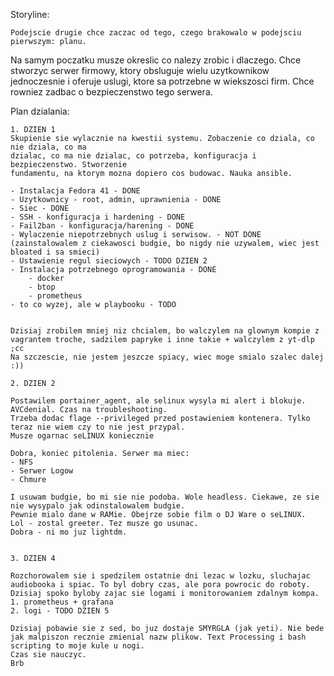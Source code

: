 Storyline:

	Podejscie drugie chce zaczac od tego, czego brakowalo w podejsciu pierwszym: planu.
Na samym poczatku musze okreslic co nalezy zrobic i dlaczego. Chce stworzyc serwer firmowy,
ktory obsluguje wielu uzytkownikow jednoczesnie i oferuje uslugi, ktore sa potrzebne w wiekszosci firm.
Chce rowniez zadbac o bezpieczenstwo tego serwera.

Plan dzialania:

	1. DZIEN 1
	Skupienie sie wylacznie na kwestii systemu. Zobaczenie co dziala, co nie dziala, co ma 
	dzialac, co ma nie dzialac, co potrzeba, konfiguracja i bezpieczenstwo. Stworzenie
	fundamentu, na ktorym mozna dopiero cos budowac. Nauka ansible.
	
	- Instalacja Fedora 41 - DONE
	- Uzytkownicy - root, admin, uprawnienia - DONE
	- Siec - DONE
	- SSH - konfiguracja i hardening - DONE
	- Fail2ban - konfiguracja/harening - DONE
	- Wylaczenie niepotrzebnych uslug i serwisow. - NOT DONE (zainstalowalem z ciekawosci budgie, bo nigdy nie uzywalem, wiec jest bloated i sa smieci)
	- Ustawienie regul sieciowych - TODO DZIEN 2
	- Instalacja potrzebnego oprogramowania - DONE
		- docker
		- btop
		- prometheus
	- to co wyzej, ale w playbooku - TODO


	Dzisiaj zrobilem mniej niz chcialem, bo walczylem na glownym kompie z vagrantem troche, sadzilem papryke i inne takie + walczylem z yt-dlp ;cc
	Na szczescie, nie jestem jeszcze spiacy, wiec moge smialo szalec dalej :))

	2. DZIEN 2

	Postawilem portainer_agent, ale selinux wysyla mi alert i blokuje. AVCdenial. Czas na troubleshooting.
	Trzeba dodac flage --privileged przed postawieniem kontenera. Tylko teraz nie wiem czy to nie jest przypal.
	Musze ogarnac seLINUX koniecznie

	Dobra, koniec pitolenia. Serwer ma miec:
	- NFS
	- Serwer Logow
	- Chmure

	I usuwam budgie, bo mi sie nie podoba. Wole headless. Ciekawe, ze sie nie wysypalo jak odinstalowalem budgie.
	Pewnie mialo dane w RAMie. Obejrze sobie film o DJ Ware o seLINUX.
	Lol - zostal greeter. Tez musze go usunac. 
	Dobra - ni mo juz lightdm.


	3. DZIEN 4

	Rozchorowalem sie i spedzilem ostatnie dni lezac w lozku, sluchajac audiobooka i spiac. To byl dobry czas, ale pora powrocic do roboty.
	Dzisiaj spoko byloby zajac sie logami i monitorowaniem zdalnym kompa.
	1. prometheus + grafana
	2. logi - TODO DZIEN 5

	Dzisiaj pobawie sie z sed, bo juz dostaje SMYRGLA (jak yeti). Nie bede jak malpiszon recznie zmienial nazw plikow. Text Processing i bash scripting to moje kule u nogi.
	Czas sie nauczyc.
	Brb
	
	

